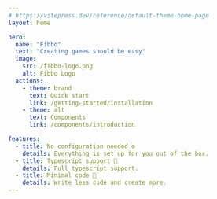 ```yaml
---
# https://vitepress.dev/reference/default-theme-home-page
layout: home

hero:
  name: "Fibbo"
  text: "Creating games should be easy"
  image:
    src: /fibbo-logo.png
    alt: Fibbo Logo
  actions:
    - theme: brand
      text: Quick start
      link: /getting-started/installation
    - theme: alt
      text: Components
      link: /components/introduction

features:
  - title: No configuration needed ⚙️
    details: Everything is set up for you out of the box.
  - title: Typescript support 🦺
    details: Full typescript support.
  - title: Minimal code 🚀
    details: Write less code and create more.
---
```


